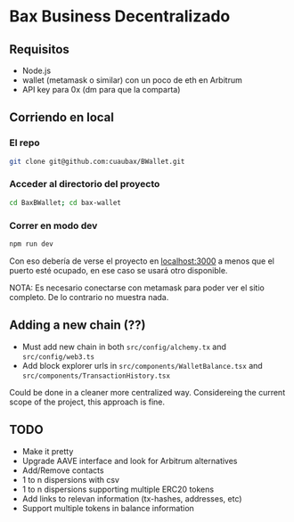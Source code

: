 # Bax Business Decentralizado

## Requisitos

- Node.js
- wallet (metamask o similar) con un poco de eth en Arbitrum
- API key para 0x (dm para que la comparta)

## Corriendo en local

### El repo

```bash
git clone git@github.com:cuaubax/BWallet.git

```

### Acceder al directorio del proyecto

```bash
cd BaxBWallet; cd bax-wallet

```

### Correr en modo dev 

```bash
npm run dev

```

Con eso debería de verse el proyecto en [localhost:3000](http://localhost:3000) a menos que el puerto esté ocupado, en ese caso se usará otro disponible. 

NOTA: Es necesario conectarse con metamask para poder ver el sitio completo. De lo contrario no muestra nada.

## Adding a new chain (??)

- Must add new chain in both `src/config/alchemy.tx` and `src/config/web3.ts`
- Add block explorer urls in `src/components/WalletBalance.tsx` and `src/components/TransactionHistory.tsx`

Could be done in a cleaner more centralized way. Considereing the current scope of the project, this approach is fine.

## TODO 

- Make it pretty
- Upgrade AAVE interface and look for Arbitrum alternatives
- Add/Remove contacts
- 1 to n dispersions with csv
- 1 to n dispersions supporting multiple ERC20 tokens
- Add links to relevan information (tx-hashes, addresses, etc)
- Support multiple tokens in balance information